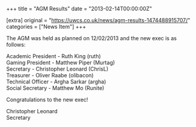 +++
title = "AGM Results"
date = "2013-02-14T00:00:00Z"

[extra]
original = "https://uwcs.co.uk/news/agm-results-1474488915707/"    
categories = ["News Item"]
+++

The AGM was held as planned on 12/02/2013 and the new exec is as follows:

Academic President - Ruth King (ruth)  
Gaming President - Matthew Piper (Murtag)  
Secretary - Christopher Leonard (ChrisL)  
Treasurer - Oliver Raabe (olibacon)  
Technical Officer - Argha Sarkar (argha)  
Social Secretary - Matthew Mo (Runite)

Congratulations to the new exec\!

Christopher Leonard  
Secretary

